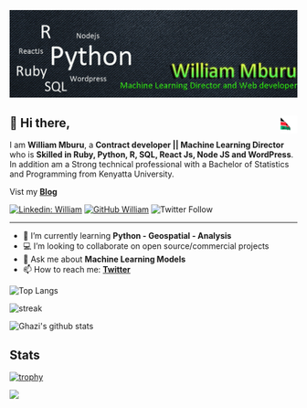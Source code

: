 ![Banner Image](https://github.com/SirWilliam254/SirWilliam254/blob/main/Banner1.jpg)

## 👋  Hi there,<img src="flag.gif" height="30" width="30" align ="right">

I am **William Mburu**,  a **Contract developer || Machine Learning Director** who is **Skilled in Ruby, Python, R, SQL, React Js, Node JS and WordPress**. In addition am a Strong technical professional with a Bachelor of Statistics and Programming from Kenyatta University.

Vist my **[Blog](https://sirwilliam254.github.io/flexible-jekyll/)**

[![Linkedin: William](https://img.shields.io/badge/-William-blue?style=flat-square&logo=Linkedin&logoColor=white&link=https://www.linkedin.com/in/william-mburu-a3907b1a8/)](https://www.linkedin.com/in/william-mburu-a3907b1a8/)
[![GitHub William](https://img.shields.io/github/followers/SirWilliam254?label=follow&style=social)](https://github.com/SirWilliam254)
![Twitter Follow](https://img.shields.io/twitter/follow/William55035620?style=social)

---

- 🌱 I’m currently learning **Python - Geospatial - Analysis**
- 💻 I’m looking to collaborate on open source/commercial projects
- 💬 Ask me about **Machine Learning Models**
- 📫 How to reach me:
  **[Twitter](https://twitter.com/William55035620)**
  

![Top Langs](https://github-readme-stats.vercel.app/api/top-langs/?username=SirWilliam254&layout=compact&theme=dark&hide_border=true)

![streak](https://github-readme-streak-stats.herokuapp.com/?user=SirWilliam254&theme=dark&hide_border=true)

![Ghazi's github stats](https://github-readme-stats.vercel.app/api?username=SirWilliam254&show_icons=true&hide_border=true&theme=dark)

##  Stats

[![trophy](https://github-profile-trophy.vercel.app/?username=SirWilliam254&layout=compact&theme=dark&hide_border=true)](https://github.com/SirWilliam254/github-profile-trophy)

![](https://komarev.com/ghpvc/SirWilliam254?username=&color=green)


